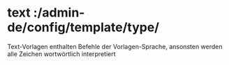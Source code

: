 # text :/admin-de/config/template/type/

Text-Vorlagen enthalten Befehle der Vorlagen-Sprache, ansonsten werden alle Zeichen wortwörtlich interpretiert
